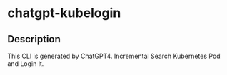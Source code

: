# chatgpt-kubelogin

## Description

This CLI is generated by ChatGPT4. Incremental Search Kubernetes Pod and Login it.
